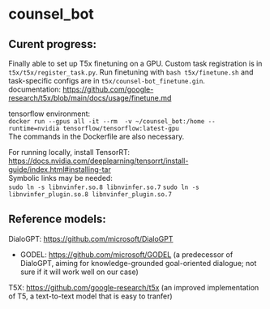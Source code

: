 # counsel_bot

## Curent progress:
Finally able to set up T5x finetuning on a GPU.
Custom task registration is in `t5x/t5x/register_task.py`.
Run finetuning with `bash t5x/finetune.sh` and task-specific configs are in `t5x/counsel-bot_finetune.gin`. \
documentation: https://github.com/google-research/t5x/blob/main/docs/usage/finetune.md

tensorflow environment: \
`docker run --gpus all -it --rm  -v ~/counsel_bot:/home --runtime=nvidia tensorflow/tensorflow:latest-gpu` \
The commands in the Dockerfile are also necessary.

For running locally, install TensorRT: https://docs.nvidia.com/deeplearning/tensorrt/install-guide/index.html#installing-tar \
Symbolic links may be needed: \
`sudo ln -s libnvinfer.so.8 libnvinfer.so.7`
`sudo ln -s libnvinfer_plugin.so.8 libnvinfer_plugin.so.7`

## Reference models:
DialoGPT: https://github.com/microsoft/DialoGPT
* GODEL: https://github.com/microsoft/GODEL (a predecessor of DialoGPT, aiming for knowledge-grounded goal-oriented dialogue; not sure if it will work well on our case)

T5X: https://github.com/google-research/t5x (an improved implementation of T5, a text-to-text model that is easy to tranfer)


